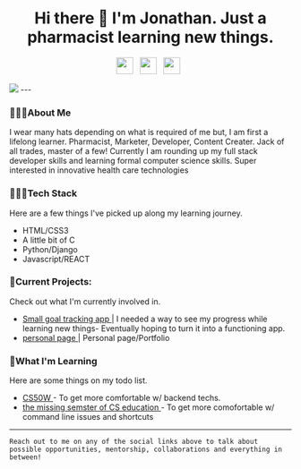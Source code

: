 <h1 align= 'center'> Hi there 👋 I'm Jonathan. Just a pharmacist learning new things. </h1>

<p align='center'>
<a href="mailto:gadly0123@gmail.com"><img height="30" src="https://raw.githubusercontent.com/iansmathew/iansmathew/master/assets/icon_email.png"></a>&nbsp;&nbsp;
<a href="https://www.linkedin.com/in/jonathan-adly-a20768188/"><img height="30" src="https://raw.githubusercontent.com/iansmathew/iansmathew/master/assets/icon_linkedin.png"></a>&nbsp;&nbsp;
<a href="https://twitter.com/Jonathan_Adly_"><img height="30" src="https://raw.githubusercontent.com/iansmathew/iansmathew/master/assets/icon_twitter.png"></a>&nbsp;&nbsp;
</p>

<img src= "https://teehunter.com/wp-content/uploads/2013/11/breaking-bad-t-shirts-banner.jpg">
---

### 🙋🏽‍♂️About Me

<p> I wear many hats depending on what is required of me but, I am first a lifelong learner. Pharmacist, Marketer, Developer, Content Creater. Jack of all trades, master of a few! Currently I am rounding up my full stack developer skills and learning formal computer science skills. Super interested in innovative health care technologies </p>

### 👨🏽‍💻Tech Stack

<p>
Here are a few things I've picked up along my learning journey.
</p>

- HTML/CSS3 
- A little bit of C
- Python/Django 
- Javascript/REACT 


### 🚧Current Projects:

<p>
Check out what I'm currently involved in.

- <a href="https://jonathan-adly.github.io/oneSTEP/"> Small goal tracking app </a> | I needed a way to see my progress while learning new things- Eventually hoping to turn it into a functioning app.
- <a href="https://jonathan-adly.github.io/Portfolio/"> personal page </a> | Personal page/Portfolio
</p>

### 🌱What I'm Learning

Here are some things on my todo list.

- <a href= "https://courses.edx.org/courses/course-v1:HarvardX+CS50W+Web/course/"> CS50W  </a>- To get more comfortable w/ backend techs.
- <a href= "https://missing.csail.mit.edu/"> the missing semster of CS education </a> - To get more comofortable w/ command line issues and shortcuts

---

`Reach out to me on any of the social links above to talk about possible opportunities, mentorship, collaborations and everything in between!`
